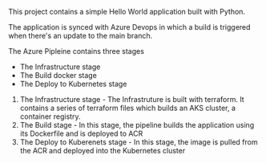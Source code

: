 This project contains a simple Hello World application built with Python.

The application is synced with Azure Devops in which a build is triggered when there's an update to the main branch.

The Azure Pipleine contains three stages
- The Infrastructure stage 
- The Build docker stage
- The Deploy to Kubernetes stage

1. The Infrastructure stage - The Infrastruture is built with terraform. It contains a series of terraform files which builds an AKS cluster, a container registry.
2. The Build stage - In this stage, the pipeline builds the application using its Dockerfile and is deployed to ACR
3. The Deploy to Kuberenets stage - In this stage, the image is pulled from the ACR and deployed into the Kubernetes cluster
